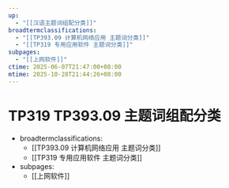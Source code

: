 ```yaml
---
up:
  - "[[汉语主题词组配分类]]"
broadtermclassifications:
  - "[[TP393.09 计算机网络应用 主题词分类]]"
  - "[[TP319 专用应用软件 主题词分类]]"
subpages:
  - "[[上网软件]]"
ctime: 2025-06-07T21:47:00+08:00
mtime: 2025-10-28T21:44:26+08:00
---
```


# TP319 TP393.09 主题词组配分类

- broadtermclassifications:
	- [[TP393.09 计算机网络应用 主题词分类]]
	- [[TP319 专用应用软件 主题词分类]]
- subpages:
	- [[上网软件]]
